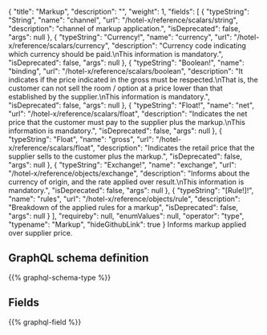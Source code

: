 {
  "title": "Markup",
  "description": "",
  "weight": 1,
  "fields": [
    {
      "typeString": "String",
      "name": "channel",
      "url": "/hotel-x/reference/scalars/string",
      "description": "channel of markup application.",
      "isDeprecated": false,
      "args": null
    },
    {
      "typeString": "Currency!",
      "name": "currency",
      "url": "/hotel-x/reference/scalars/currency",
      "description": "Currency code indicating which currency should be paid.\nThis information is mandatory.",
      "isDeprecated": false,
      "args": null
    },
    {
      "typeString": "Boolean!",
      "name": "binding",
      "url": "/hotel-x/reference/scalars/boolean",
      "description": "It indicates if the price indicated in the gross must be respected.\nThat is, the customer can not sell the room / option at a price lower than that established by the supplier.\nThis information is mandatory.",
      "isDeprecated": false,
      "args": null
    },
    {
      "typeString": "Float!",
      "name": "net",
      "url": "/hotel-x/reference/scalars/float",
      "description": "Indicates the net price that the customer must pay to the supplier plus the markup.\nThis information is mandatory.",
      "isDeprecated": false,
      "args": null
    },
    {
      "typeString": "Float",
      "name": "gross",
      "url": "/hotel-x/reference/scalars/float",
      "description": "Indicates the retail price that the supplier sells to the customer plus the markup.",
      "isDeprecated": false,
      "args": null
    },
    {
      "typeString": "Exchange!",
      "name": "exchange",
      "url": "/hotel-x/reference/objects/exchange",
      "description": "Informs about the currency of origin, and the rate applied over result.\nThis information is mandatory.",
      "isDeprecated": false,
      "args": null
    },
    {
      "typeString": "[Rule!]!",
      "name": "rules",
      "url": "/hotel-x/reference/objects/rule",
      "description": "Breakdown of the applied rules for a markup",
      "isDeprecated": false,
      "args": null
    }
  ],
  "requireby": null,
  "enumValues": null,
  "operator": "type",
  "typename": "Markup",
  "hideGithubLink": true
}
Informs markup applied over supplier price.
## GraphQL schema definition

{{% graphql-schema-type %}}

## Fields

{{% graphql-field %}}
